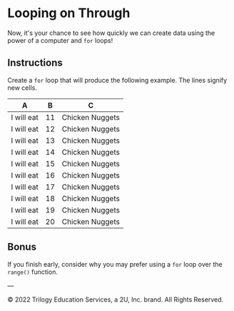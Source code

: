 # Looping on Through

Now, it's your chance to see how quickly we can create data using the power of a computer and `for` loops!

## Instructions

Create a `for` loop that will produce the following example. The lines signify new cells.

|  A | B  |  C |
|:---:|:---:|:---:|
| I will eat | 11 | Chicken Nuggets |
| I will eat | 12 | Chicken Nuggets |
| I will eat | 13 | Chicken Nuggets |
| I will eat | 14 | Chicken Nuggets |
| I will eat | 15 | Chicken Nuggets |
| I will eat | 16 | Chicken Nuggets |
| I will eat | 17 | Chicken Nuggets |
| I will eat | 18 | Chicken Nuggets |
| I will eat | 19 | Chicken Nuggets |
| I will eat | 20 | Chicken Nuggets |

## Bonus

If you finish early, consider why you may prefer using a `for` loop over the `range()` function.

—

© 2022 Trilogy Education Services, a 2U, Inc. brand. All Rights Reserved.
